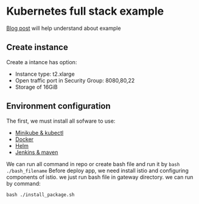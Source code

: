 # Kubernetes full stack example
[Blog post](https://nirajsonawane.github.io/2020/04/25/Deploy-React-Spring-Boot-MongoDB-Fullstack-application-on-Kubernetes/) will help understand about example
## Create instance
Create a intance has option:
- Instance type: t2.xlarge
- Open traffic port in Security Group: 8080,80,22
- Storage of 16GiB
## Environment configuration
The first, we must install all sofware to use:
- [Minikube & kubectl](https://github.com/huyn29/install_repo/blob/master/minikube_kubectl.sh)
- [Docker](https://github.com/huyn29/install_repo/blob/master/docker.sh)
- [Helm](https://github.com/huyn29/install_repo/blob/master/helm.sh)
- [Jenkins & maven](https://github.com/huyn29/install_repo/blob/master/jenkins.sh)

We can run all command in repo or create bash file and run it by `bash ./bash_filename`
Before deploy app, we need install istio and configuring components of istio. we just run bash file in gateway directory. we can run by command:
```console
bash ./install_package.sh
```